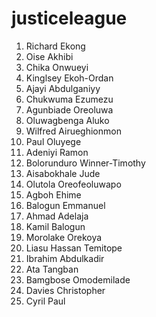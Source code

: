 # justiceleague
1.  Richard Ekong
2.  Oise Akhibi
3.  Chika Onwueyi
4.  Kinglsey Ekoh-Ordan
5.  Ajayi Abdulganiyy
6.  Chukwuma Ezumezu
7.  Agunbiade Oreoluwa
8.  Oluwagbenga Aluko
9.  Wilfred Airueghionmon
10.  Paul Oluyege
11.  Adeniyi Ramon
12.  Bolorunduro Winner-Timothy
13.  Aisabokhale Jude
14.  Olutola Oreofeoluwapo
15.  Agboh Ehime
16.  Balogun Emmanuel
17.  Ahmad Adelaja
18.  Kamil Balogun
19.  Morolake Orekoya
20.  Liasu Hassan Temitope
21.  Ibrahim Abdulkadir
22.  Ata Tangban
23.  Bamgbose Omodemilade
24.  Davies Christopher
25.  Cyril Paul
